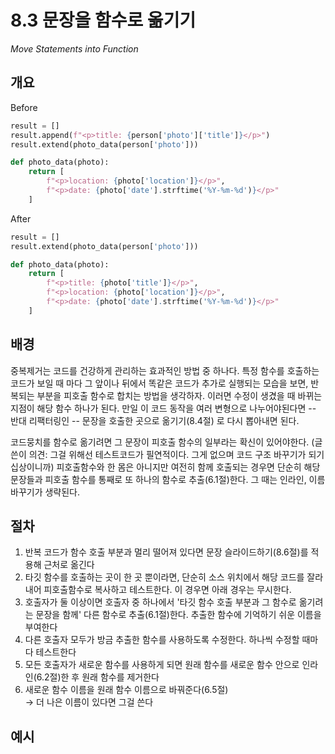 # 8.3 문장을 함수로 옮기기

_Move Statements into Function_

## 개요

Before

```python
result = []
result.append(f"<p>title: {person['photo']['title']}</p>")
result.extend(photo_data(person['photo']))

def photo_data(photo):
    return [
        f"<p>location: {photo['location']}</p>",
        f"<p>date: {photo['date'].strftime('%Y-%m-%d')}</p>"
    ]
```

After

```python
result = []
result.extend(photo_data(person['photo']))

def photo_data(photo):
    return [
        f"<p>title: {photo['title']}</p>",
        f"<p>location: {photo['location']}</p>",
        f"<p>date: {photo['date'].strftime('%Y-%m-%d')}</p>"
    ]
```

## 배경

중복제거는 코드를 건강하게 관리하는 효과적인 방법 중 하나다.
특정 함수를 호출하는 코드가 보일 때 마다 그 앞이나 뒤에서 똑같은 코드가 추가로 실행되는 모습을 보면, 반복되는 부분을 피호출 함수로 합치는 방법을 생각하자.
이러면 수정이 생겼을 때 바뀌는 지점이 해당 함수 하나가 된다.
만일 이 코드 동작을 여러 변형으로 나누어야된다면 -- 반대 리팩터링인 -- 문장을 호출한 곳으로 옮기기(8.4절) 로 다시 뽑아내면 된다.

코드뭉치를 함수로 옮기려면 그 문장이 피호출 함수의 일부라는 확신이 있어야한다. (글쓴이 의견: 그걸 위해선 테스트코드가 필연적이다. 그게 없으며 코드 구조 바꾸기가 되기 십상이니까)
피호출함수와 한 몸은 아니지만 여전히 함께 호출되는 경우면 단순히 해당 문장들과 피호출 함수를 통째로 또 하나의 함수로 추출(6.1절)한다. 그 때는 인라인, 이름 바꾸기가 생략된다.

## 절차

1. 반복 코드가 함수 호출 부분과 멀리 떨어져 있다면 문장 슬라이드하기(8.6절)를 적용해 근처로 옮긴다
2. 타깃 함수를 호출하는 곳이 한 곳 뿐이라면, 단순히 소스 위치에서 해당 코드를 잘라내어 피호출함수로 복사하고 테스트한다. 이 경우면 아래 경우는 무시한다.
3. 호출자가 둘 이상이면 호출자 중 하나에서 '타깃 함수 호출 부분과 그 함수로 옮기려는 문장을 함께' 다른 함수로 추출(6.1절)한다. 추출한 함수에 기억하기 쉬운 이름을 부여한다
4. 다른 호출자 모두가 방금 추출한 함수를 사용하도록 수정한다. 하나씩 수정할 때마다 테스트한다
5. 모든 호출자가 새로운 함수를 사용하게 되면 원래 함수를 새로운 함수 안으로 인라인(6.2절)한 후 원래 함수를 제거한다
6. 새로운 함수 이름을 원래 함수 이름으로 바꿔준다(6.5절) <br />
→ 더 나은 이름이 있다면 그걸 쓴다

## 예시
